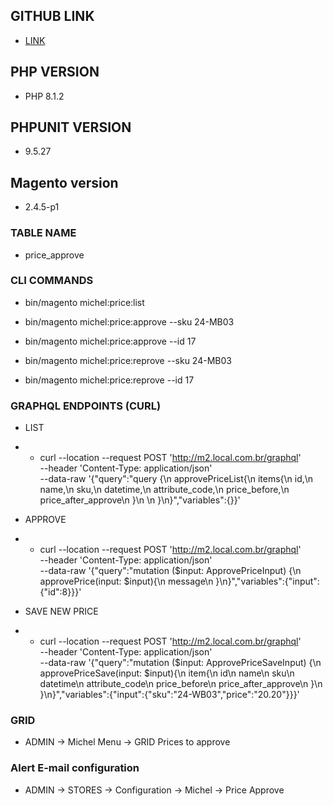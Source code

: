 ## GITHUB LINK
- [LINK](https://github.com/ssuhss/Michel_PriceDoubleCheck)

## PHP VERSION
- PHP 8.1.2

## PHPUNIT VERSION
- 9.5.27

## Magento version
- 2.4.5-p1 

### TABLE NAME
- price_approve

### CLI COMMANDS
- bin/magento michel:price:list

- bin/magento michel:price:approve --sku 24-MB03
- bin/magento michel:price:approve --id 17

- bin/magento michel:price:reprove --sku 24-MB03
- bin/magento michel:price:reprove --id 17

### GRAPHQL ENDPOINTS (CURL)
- LIST


- - curl --location --request POST 'http://m2.local.com.br/graphql' \
--header 'Content-Type: application/json' \
--data-raw '{"query":"query {\n    approvePriceList{\n        items{\n            id,\n            name,\n            sku,\n            datetime,\n            attribute_code,\n            price_before,\n            price_after_approve\n        }\n        \n    }\n}","variables":{}}'


- APPROVE


- - curl --location --request POST 'http://m2.local.com.br/graphql' \
--header 'Content-Type: application/json' \
--data-raw '{"query":"mutation ($input: ApprovePriceInput) {\n    approvePrice(input: $input){\n        message\n    }\n}","variables":{"input":{"id":8}}}'


- SAVE NEW PRICE 


- - curl --location --request POST 'http://m2.local.com.br/graphql' \
--header 'Content-Type: application/json' \
--data-raw '{"query":"mutation ($input: ApprovePriceSaveInput) {\n    approvePriceSave(input: $input){\n        item{\n            id\n            name\n            sku\n            datetime\n            attribute_code\n            price_before\n            price_after_approve\n        }\n    }\n}","variables":{"input":{"sku":"24-WB03","price":"20.20"}}}'

### GRID
- ADMIN -> Michel Menu -> GRID Prices to approve

### Alert E-mail configuration
- ADMIN -> STORES -> Configuration -> Michel -> Price Approve

